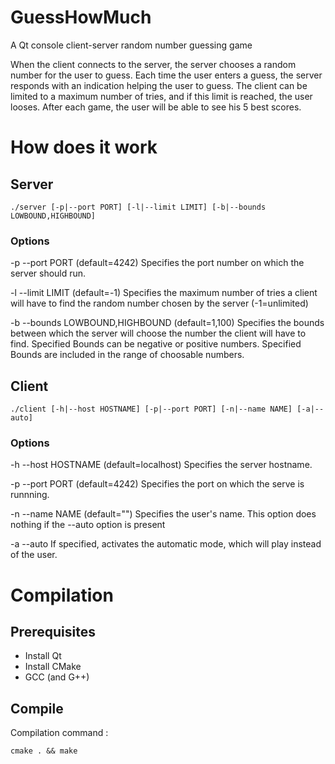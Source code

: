 # GuessHowMuch
A Qt console client-server random number guessing game

When the client connects to the server, the server chooses a random number for the user to guess.
Each time the user enters a guess, the server responds with an indication helping the user to guess.
The client can be limited to a maximum number of tries, and if this limit is reached, the user looses.
After each game, the user will be able to see his 5 best scores.

# How does it work

## Server

```./server [-p|--port PORT] [-l|--limit LIMIT] [-b|--bounds LOWBOUND,HIGHBOUND]```

### Options
-p --port	PORT (default=4242)
  Specifies the port number on which the server should run.
  
-l --limit LIMIT (default=-1)
  Specifies the maximum number of tries a client will have to find the random number chosen by the server (-1=unlimited)
  
-b --bounds LOWBOUND,HIGHBOUND (default=1,100)
  Specifies the bounds between which the server will choose the number the client will have to find.
  Specified Bounds can be negative or positive numbers.
  Specified Bounds are included in the range of choosable numbers.

## Client

```./client [-h|--host HOSTNAME] [-p|--port PORT] [-n|--name NAME] [-a|--auto]```

### Options

-h --host	HOSTNAME (default=localhost)
  Specifies the server hostname.
  
-p --port	PORT (default=4242)
  Specifies the port on which the serve is runnning. 
  
-n --name	NAME (default="")
  Specifies the user's name.
  This option does nothing if the --auto option is present

-a --auto
  If specified, activates the automatic mode, which will play instead of the user.

# Compilation

## Prerequisites 

- Install Qt
- Install CMake
- GCC (and G++)

## Compile

Compilation command :

```cmake . && make```
